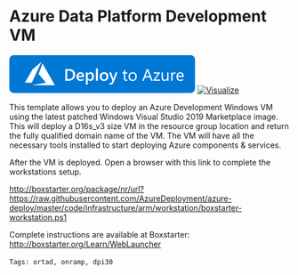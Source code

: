 # Azure Data Platform Development VM

[![Deploy To Azure](./files/deploy-to-azure.svg?sanitize=true)](https://portal.azure.com/#create/Microsoft.Template/uri/https%3A%2F%2Fraw.githubusercontent.com%2FAzureDeployment%2Fazure-deploy%2Fmaster%2Fcode%2Finfrastructure%2Farm%2Fworkstation%2Fdev-vm%2Fazuredeploy.json)
[![Visualize](http://armviz.io/visualizebutton.png?sanitize=true)](http://armviz.io/#/?load=https%3A%2F%2Fraw.githubusercontent.com%2FAzureDeployment%2Fazure-deploy%2Fmaster%2Fcode%2Finfrastructure%2Farm%2Fworkstation%2Fdev-vm%2Fazuredeploy.json)

This template allows you to deploy an Azure Development Windows VM using the latest patched Windows Visual Studio 2019 Marketplace image. This will deploy a D16s_v3 size VM in the resource group location and return the fully qualified domain name of the VM. The VM will have all the necessary tools installed to start deploying Azure components & services.

After the VM is deployed. Open a browser with this link to complete the workstations setup. 

http://boxstarter.org/package/nr/url?https://raw.githubusercontent.com/AzureDeployment/azure-deploy/master/code/infrastructure/arm/workstation/boxstarter-workstation.ps1 

Complete instructions are available at Boxstarter: http://boxstarter.org/Learn/WebLauncher

`Tags: ortad, onramp, dpi30`
